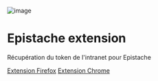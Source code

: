 ![image](https://github.com/Epistachios/epistache-extension/blob/main/firefox/icons/icon_128.png)
# Epistache extension
Récupération du token de l'intranet pour Epistache

[Extension Firefox](https://addons.mozilla.org/fr/firefox/addon/epistache/)
[Extension Chrome](https://chrome.google.com/webstore/detail/epistache/chibcfdaemfkmieakdijmhklljnacgen)
